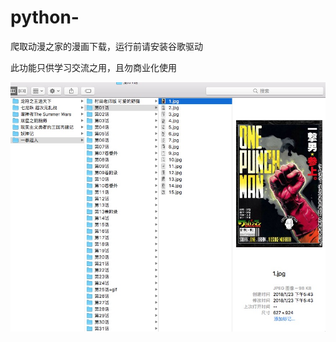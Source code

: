 # python-
爬取动漫之家的漫画下载，运行前请安装谷歌驱动

此功能只供学习交流之用，且勿商业化使用

![image](https://github.com/gleeeli/python-/blob/master/%E6%95%88%E6%9E%9C%E5%9B%BE.png)
